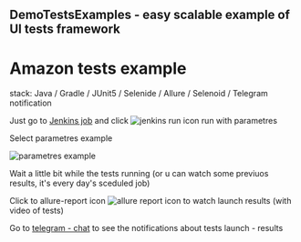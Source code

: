 ## DemoTestsExamples - easy scalable example of UI tests framework

# Amazon tests example </br>
stack: Java / Gradle / JUnit5 / Selenide / Allure / Selenoid / Telegram notification  </br>


Just go to  [Jenkins job](https://jenkins.autotests.cloud/job/003_c3-s_a_g_i_t_t_Demo/) and click ![jenkins run icon](https://user-images.githubusercontent.com/21207440/174885944-f24ea45d-af37-4607-94eb-2ea08e3b8f2c.png) run with parametres

Select parametres example 

![parametres example](https://user-images.githubusercontent.com/21207440/174885279-9839e7aa-b92c-4e13-bdfb-d660f87a4ea5.png)

Wait a little bit while the tests running (or u can watch some previuos results, it's every day's sceduled job)

Click to allure-report icon ![allure report icon](https://user-images.githubusercontent.com/21207440/174886093-963056f6-06b9-4d49-88ac-e453ec3ff3fb.png) to watch launch results (with video of tests)

Go to [telegram - chat](https://t.me/+8uZGNLB3orxlODcy) to see the notifications about tests launch - results
